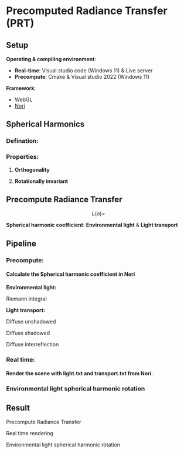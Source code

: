 # Precomputed Radiance Transfer (PRT)

## Setup

**Operating & compiling environment**:

* **Real-time**: Visual studio code (Windows 11) & Live server
* **Precompute**: Cmake & Visual studio 2022 (Windows 11)

**Framework**:

* WebGL
* [Nori](https://github.com/wjakob/nori)

## Spherical Harmonics

### Defination:

### Properties:

1. **Orthogonality**

2. **Rotationally invariant**

## Precompute Radiance Transfer

$$
L(o) =
$$

**Spherical harmonic coefficient**: **Environmental light** & **Light transport**

## Pipeline

### Precompute:

#### Calculate the Spherical harmonic coefficient in Nori

**Environmental light:**

Riemann integral 

**Light transport:**

Diffuse unshadowed

Diffuse shadowed

Diffuse interreflection

### Real time:

#### Render the scene with light.txt and transport.txt from Nori.

### Environmental light spherical harmonic rotation

## Result

Precompute Radiance Transfer

Real time rendering

Environmental light spherical harmonic rotation
